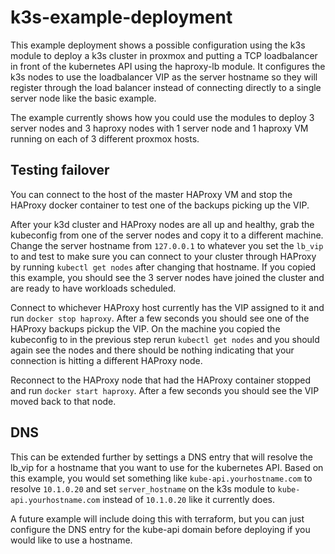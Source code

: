 # k3s-example-deployment
This example deployment shows a possible configuration using the k3s module to deploy a k3s cluster in proxmox and putting a TCP loadbalancer in front of the kubernetes API using the haproxy-lb module. It configures the k3s nodes to use the loadbalancer VIP as the server hostname so they will register through the load balancer instead of connecting directly to a single server node like the basic example.

The example currently shows how you could use the modules to deploy 3 server nodes and 3 haproxy nodes with 1 server node and 1 haproxy VM running on each of 3 different proxmox hosts.

## Testing failover
You can connect to the host of the master HAProxy VM and stop the HAProxy docker container to test one of the backups picking up the VIP.

After your k3d cluster and HAProxy nodes are all up and healthy, grab the kubeconfig from one of the server nodes and copy it to a different machine. Change the server hostname from `127.0.0.1` to whatever you set the `lb_vip` to and test to make sure you can connect to your cluster through HAProxy by running `kubectl get nodes` after changing that hostname. If you copied this example, you should see the 3 server nodes have joined the cluster and are ready to have workloads scheduled.

Connect to whichever HAProxy host currently has the VIP assigned to it and run `docker stop haproxy`. After a few seconds you should see one of the HAProxy backups pickup the VIP. On the machine you copied the kubeconfig to in the previous step rerun `kubectl get nodes` and you should again see the nodes and there should be nothing indicating that your connection is hitting a different HAProxy node.

Reconnect to the HAProxy node that had the HAProxy container stopped and run `docker start haproxy`. After a few seconds you should see the VIP moved back to that node.

## DNS
This can be extended further by settings a DNS entry that will resolve the lb_vip for a hostname that you want to use for the kubernetes API. Based on this example, you would set something like `kube-api.yourhostname.com` to resolve `10.1.0.20` and set `server_hostname` on the k3s module to `kube-api.yourhostname.com` instead of `10.1.0.20` like it currently does.

A future example will include doing this with terraform, but you can just configure the DNS entry for the kube-api domain before deploying if you would like to use a hostname.
